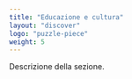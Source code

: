 ```yaml
---
title: "Educazione e cultura"
layout: "discover"
logo: "puzzle-piece"
weight: 5
---
```


Descrizione della sezione.
